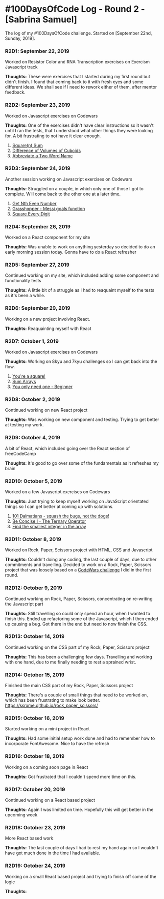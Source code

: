 # #100DaysOfCode Log - Round 2 - [Sabrina Samuel]

The log of my #100DaysOfCode challenge. Started on [September 22nd, Sunday, 2019].

### R2D1: September 22, 2019
Worked on Resistor Color and RNA Transcription exercises on Exercism Javascript track

**Thoughts:** These were exercises that I started during my first round but didn't finish. I found that coming back to it with fresh eyes and some different ideas. We shall see if I need to rework either of them, after mentor feedback.

### R2D2: September 23, 2019
Worked on Javascript exercises on Codewars

**Thoughts:** 
One of the exercises didn't have clear instructions so it wasn't until I ran the tests, that I understood what other things they were looking for. A bit frustrating to not have it clear enough.

1. [Square(n) Sum](https://www.codewars.com/kata/square-n-sum/javascript)
2. [Difference of Volumes of Cuboids](https://www.codewars.com/kata/difference-of-volumes-of-cuboids/javascript)
3. [Abbreviate a Two Word Name](https://www.codewars.com/kata/abbreviate-a-two-word-name/javascript)

### R2D3: September 24, 2019
Another session working on Javascript exercises on Codewars

**Thoughts:** 
Struggled on a couple, in which only one of those I got to complete. Will come back to the other one at a later time.

1. [Get Nth Even Number](https://www.codewars.com/kata/get-nth-even-number/javascript)
2. [Grasshopper - Messi goals function](https://www.codewars.com/kata/grasshopper-messi-goals-function/javascript)
3. [Square Every Digit](https://www.codewars.com/kata/square-every-digit/javascript)

### R2D4: September 26, 2019
Worked on a React component for my site

**Thoughts:** 
Was unable to work on anything yesterday so decided to do an early morning session today. Gonna have to do a React refresher

### R2D5: September 27, 2019
Continued working on my site, which included adding some component and functionality tests

**Thoughts:** 
A little bit of a struggle as I had to reaquaint myself to the tests as it's been a while.

### R2D6: September 29, 2019
Working on a new project involving React.

**Thoughts:** 
Reaquainting myself with React

### R2D7: October 1, 2019
Worked on Javascript exercises on Codewars

**Thoughts:** 
Working on 8kyu and 7kyu challenges so I can get back into the flow.

1. [You're a square!](https://www.codewars.com/kata/youre-a-square/javascript)
2. [Sum Arrays](https://www.codewars.com/kata/sum-arrays/javascript)
3. [You only need one - Beginner](https://www.codewars.com/kata/you-only-need-one-beginner/javascript)

### R2D8: October 2, 2019
Continued working on new React project

**Thoughts:**
Was working on new component and testing. Trying to get better at testing my work.

### R2D9: October 4, 2019
A bit of React, which included going over the React section of freeCodeCamp

**Thoughts:**
It's good to go over some of the fundamentals as it refreshes my brain

### R2D10: October 5, 2019
Worked on a few Javascript exercises on Codewars

**Thoughts:**
Just trying to keep myself working on JavaScript orientated things so I can get better at coming up with solutions.

1. [101 Dalmatians - squash the bugs, not the dogs!](https://www.codewars.com/kata/101-dalmatians-squash-the-bugs-not-the-dogs/javascript)
2. [Be Concise I - The Ternary Operator](https://www.codewars.com/kata/be-concise-i-the-ternary-operator/javascript)
3. [Find the smallest integer in the array](https://www.codewars.com/kata/find-the-smallest-integer-in-the-array/javascript)

### R2D11: October 8, 2019
Worked on Rock, Paper, Scissors project with HTML, CSS and Javascript

**Thoughts:**
Couldn't doing any coding, the last couple of days, due to other commitments and travelling. Decided to work on a Rock, Paper, Scissors project that was loosely based on a [CodeWars challenge]((https://www.codewars.com/kata/5672a98bdbdd995fad00000f/solutions/javascript)) I did in the first round.

### R2D12: October 9, 2019
Continued working on Rock, Paper, Scissors, concentrating on re-writing the Javascript part

**Thoughts:**
Still travelling so could only spend an hour, when I wanted to finish this. Ended up refactoring some of the Javascript, which I then ended up causing a bug. Got there in the end but need to now finish the CSS.

### R2D13: October 14, 2019
Continued working on the CSS part of my Rock, Paper, Scissors project

**Thoughts:**
This has been a challenging few days. Travelling and working with one hand, due to me finally needing to rest a sprained wrist.

### R2D14: October 15, 2019
Finished the main CSS part of my Rock, Paper, Scissors project

**Thoughts:**
There's a couple of small things that need to be worked on, which has been frustrating to make look better.
https://ssrome.github.io/rock_paper_scissors/

### R2D15: October 16, 2019
Started working on a mini project in React

**Thoughts:**
Had some initial setup work done and had to remember how to incorporate FontAwesome. Nice to have the refresh

### R2D16: October 18, 2019
Working on a coming soon page in React

**Thoughts:**
Got frustrated that I couldn't spend more time on this.

### R2D17: October 20, 2019
Continued working on a React based project

**Thoughts:**
Again I was limited on time. Hopefully this will get better in the upcoming week.

### R2D18: October 23, 2019
More React based work

**Thoughts:**
The last couple of days I had to rest my hand again so I wouldn't have got much done in the time I had available. 

### R2D19: October 24, 2019
Working on a small React based project and trying to finish off some of the logic

**Thoughts:**